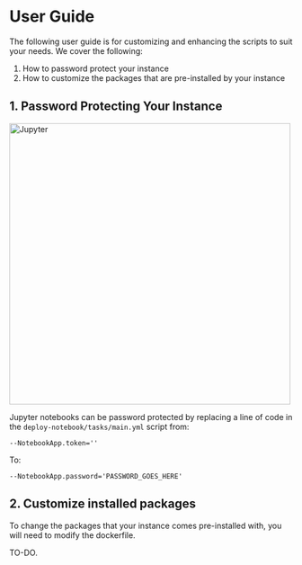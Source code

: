 # User Guide

The following user guide is for customizing and enhancing the scripts to suit your needs.  We cover the following: 

1. How to password protect your instance
2. How to customize the packages that are pre-installed by your instance

## 1. Password Protecting Your Instance

<img src="http://image.ibb.co/fefTZQ/Screen_Shot_2017_09_18_at_3_00_22_PM.png" alt="Jupyter" width="500">

Jupyter notebooks can be password protected by replacing a line of code in the ```deploy-notebook/tasks/main.yml``` script from:

```
--NotebookApp.token=''
```
To:
```
--NotebookApp.password='PASSWORD_GOES_HERE'
```

## 2. Customize installed packages

To change the packages that your instance comes pre-installed with, you will need to modify the dockerfile.

TO-DO.
